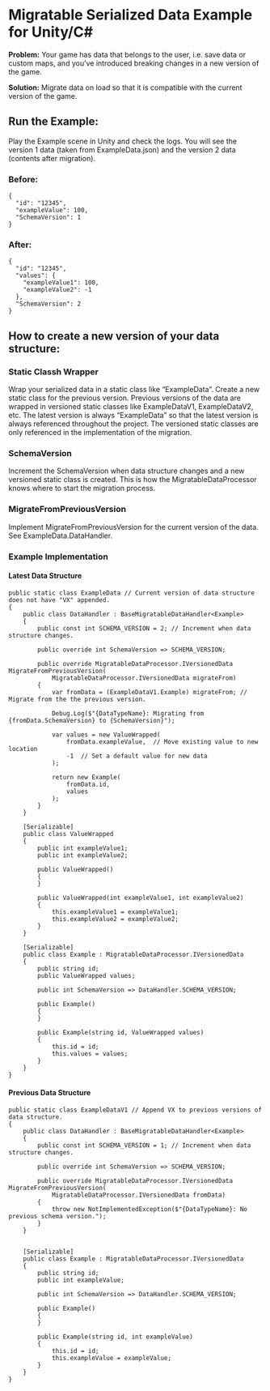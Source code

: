 # Migratable Serialized Data Example for Unity/C#

**Problem:** Your game has data that belongs to the user, i.e. save data or custom maps, and you’ve introduced breaking changes in a new version of the game. 

**Solution:** Migrate data on load so that it is compatible with the current version of the game.

## Run the Example:

Play the Example scene in Unity and check the logs. You will see the version 1 data (taken from ExampleData.json) and the version 2 data (contents after migration).

### Before:
```
{
  "id": "12345",
  "exampleValue": 100,
  "SchemaVersion": 1
}
```

### After:
```
{
  "id": "12345",
  "values": {
    "exampleValue1": 100,
    "exampleValue2": -1
  },
  "SchemaVersion": 2
}
```


## How to create a new version of your data structure:

### Static Classh Wrapper
Wrap your serialized data in a static class like “ExampleData”. Create a new static class for the previous version. Previous versions of the data are wrapped in versioned static classes like ExampleDataV1, ExampleDataV2, etc. The latest version is always “ExampleData” so that the latest version is always referenced throughout the project. The versioned static classes are only referenced in the implementation of the migration. 

### SchemaVersion
Increment the SchemaVersion when data structure changes and a new versioned static class is created. This is how the MigratableDataProcessor knows where to start the migration process. 

### MigrateFromPreviousVersion
Implement MigrateFromPreviousVersion for the current version of the data. See ExampleData.DataHandler. 

### Example Implementation

#### Latest Data Structure
```
public static class ExampleData // Current version of data structure does not have "VX" appended.
{
    public class DataHandler : BaseMigratableDataHandler<Example>
    {
        public const int SCHEMA_VERSION = 2; // Increment when data structure changes.

        public override int SchemaVersion => SCHEMA_VERSION;

        public override MigratableDataProcessor.IVersionedData MigrateFromPreviousVersion(
            MigratableDataProcessor.IVersionedData migrateFrom)
        {
            var fromData = (ExampleDataV1.Example) migrateFrom; // Migrate from the the previous version.

            Debug.Log($"{DataTypeName}: Migrating from {fromData.SchemaVersion} to {SchemaVersion}");

            var values = new ValueWrapped(
                fromData.exampleValue,  // Move existing value to new location
                -1  // Set a default value for new data
            );
            
            return new Example(
                fromData.id,
                values
            );
        }
    }

    [Serializable]
    public class ValueWrapped
    {
        public int exampleValue1;
        public int exampleValue2;

        public ValueWrapped()
        {
        }

        public ValueWrapped(int exampleValue1, int exampleValue2)
        {
            this.exampleValue1 = exampleValue1;
            this.exampleValue2 = exampleValue2;
        }
    }

    [Serializable]
    public class Example : MigratableDataProcessor.IVersionedData
    {
        public string id;
        public ValueWrapped values;

        public int SchemaVersion => DataHandler.SCHEMA_VERSION;

        public Example()
        {
        }

        public Example(string id, ValueWrapped values)
        {
            this.id = id;
            this.values = values;
        }
    }
}
```

#### Previous Data Structure
```
public static class ExampleDataV1 // Append VX to previous versions of data structure.
{
    public class DataHandler : BaseMigratableDataHandler<Example>
    {
        public const int SCHEMA_VERSION = 1; // Increment when data structure changes.

        public override int SchemaVersion => SCHEMA_VERSION;

        public override MigratableDataProcessor.IVersionedData MigrateFromPreviousVersion(
            MigratableDataProcessor.IVersionedData fromData)
        {
            throw new NotImplementedException($"{DataTypeName}: No previous schema version.");
        }
    }


    [Serializable]
    public class Example : MigratableDataProcessor.IVersionedData
    {
        public string id;
        public int exampleValue;

        public int SchemaVersion => DataHandler.SCHEMA_VERSION;

        public Example()
        {
        }

        public Example(string id, int exampleValue)
        {
            this.id = id;
            this.exampleValue = exampleValue;
        }
    }
}
```
